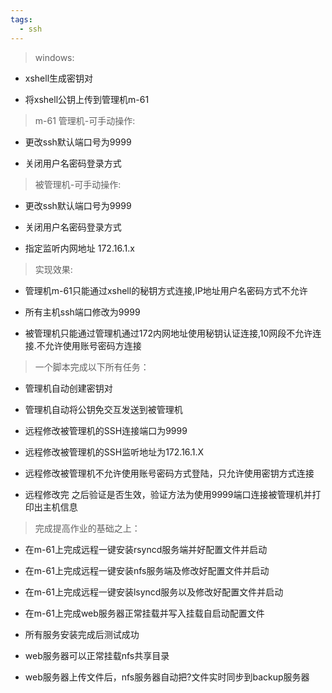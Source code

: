 ```yaml
---
tags:
  - ssh
---
```

>windows:

- xshell生成密钥对

- 将xshell公钥上传到管理机m-61

>m-61 管理机-可手动操作:

- 更改ssh默认端口号为9999

- 关闭用户名密码登录方式

>被管理机-可手动操作:

- 更改ssh默认端口号为9999

- 关闭用户名密码登录方式

- 指定监听内网地址 172.16.1.x



>实现效果:

- 管理机m-61只能通过xshell的秘钥方式连接,IP地址用户名密码方式不允许

- 所有主机ssh端口修改为9999

- 被管理机只能通过管理机通过172内网地址使用秘钥认证连接,10网段不允许连接.不允许使用账号密码方连接



>一个脚本完成以下所有任务：

- 管理机自动创建密钥对

- 管理机自动将公钥免交互发送到被管理机

- 远程修改被管理机的SSH连接端口为9999

- 远程修改被管理机的SSH监听地址为172.16.1.X

- 远程修改被管理机不允许使用账号密码方式登陆，只允许使用密钥方式连接

- 远程修改完 之后验证是否生效，验证方法为使用9999端口连接被管理机并打印出主机信息



>完成提高作业的基础之上：

- 在m-61上完成远程一键安装rsyncd服务端并好配置文件并启动

- 在m-61上完成远程一键安装nfs服务端及修改好配置文件并启动

- 在m-61上完成远程一键安装lsyncd服务以及修改好配置文件并启动

- 在m-61上完成web服务器正常挂载并写入挂载自启动配置文件

- 所有服务安装完成后测试成功

- web服务器可以正常挂载nfs共享目录

- web服务器上传文件后，nfs服务器自动把?文件实时同步到backup服务器
